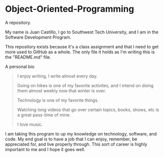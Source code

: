 # Object-Oriented-Programming
A repository.

My name is Juan Castillo, I go to Southwest Tech University, and I am in the Software Development Program.

This repository exists because it's a class assignment and that I need to get more used to GitHub as a whole. The only file it holds as I'm writing this is the "README.md" file.

A personal bio
> I enjoy writing, I write almost every day.
> 
> Going on hikes is one of my favorite activites, and I intend on doing them almost weekly now that winter is over.
> 
> Technology is one of my favorite things.
> 
> Watching long videos that go over certain topics, books, shows, etc is a great pass-time of mine.
> 
> I love music.

I am taking this program to up my knowledge on technology, software, and code. My end goal is to have a job that I can enjoy, remember, be appreciated for, and live properly through. This sort of career is highly important to me and I hope it goes well.
